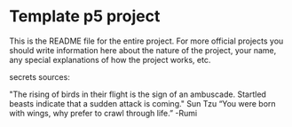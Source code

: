 # Template p5 project

This is the README file for the entire project. For more official projects you should write information here about the nature of the project, your name, any special explanations of how the project works, etc.


secrets sources:

"The rising of birds in their flight is the sign of an ambuscade. Startled beasts indicate that a sudden attack is coming."
    Sun Tzu
“You were born with wings, why prefer to crawl through life.” -Rumi
